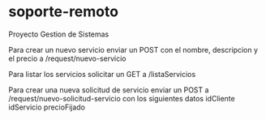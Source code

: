 # soporte-remoto
 Proyecto Gestion de Sistemas


Para crear un nuevo servicio enviar un POST
con el nombre, descripcion y el precio a /request/nuevo-servicio

Para listar los servicios solicitar un GET a /listaServicios

Para crear una nueva solicitud de servicio enviar un POST a
/request/nuevo-solicitud-servicio con los siguientes datos
        idCliente
        idServicio
        precioFijado

